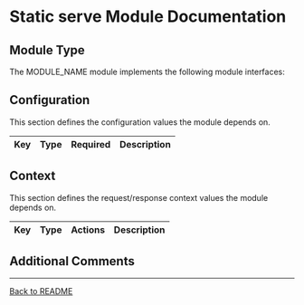 # Static serve Module Documentation

<!-- Small module description -->

## Module Type

The MODULE_NAME module implements the following module interfaces:
<!-- List it! -->

## Configuration

This section defines the configuration values the module depends on.

| Key | Type | Required | Description |
|-----|------|----------|-------------|

## Context

This section defines the request/response context values the module depends on.

| Key | Type | Actions | Description |
|-----|------|---------|-------------|

## Additional Comments

<!-- Any information the user should be aware of -->

---
[Back to README](../../README.md)
